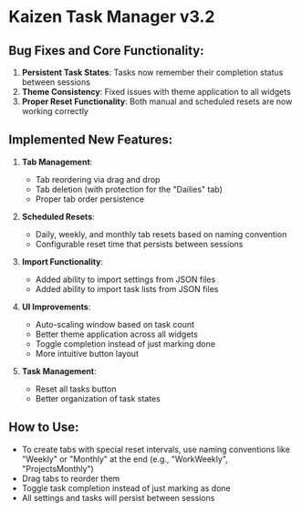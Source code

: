 # Kaizen Task Manager v3.2

## Bug Fixes and Core Functionality:
1. **Persistent Task States**: Tasks now remember their completion status between sessions
2. **Theme Consistency**: Fixed issues with theme application to all widgets
3. **Proper Reset Functionality**: Both manual and scheduled resets are now working correctly

## Implemented New Features:
1. **Tab Management**:
   - Tab reordering via drag and drop
   - Tab deletion (with protection for the "Dailies" tab)
   - Proper tab order persistence

2. **Scheduled Resets**:
   - Daily, weekly, and monthly tab resets based on naming convention
   - Configurable reset time that persists between sessions

3. **Import Functionality**:
   - Added ability to import settings from JSON files
   - Added ability to import task lists from JSON files

4. **UI Improvements**:
   - Auto-scaling window based on task count
   - Better theme application across all widgets
   - Toggle completion instead of just marking done
   - More intuitive button layout

5. **Task Management**:
   - Reset all tasks button
   - Better organization of task states

## How to Use:
- To create tabs with special reset intervals, use naming conventions like "Weekly" or "Monthly" at the end (e.g., "WorkWeekly", "ProjectsMonthly")
- Drag tabs to reorder them
- Toggle task completion instead of just marking as done
- All settings and tasks will persist between sessions
